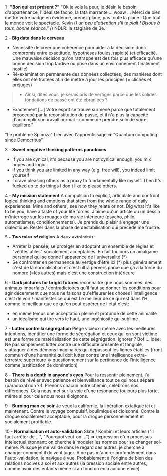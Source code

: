 1- **"Bon qui est présent ?"**
"Ok je vois la peur, le désir, le besoin d'appartenance, l'idéaliste facho, la tata marrante ... woaw ... Merci de bien mettre votre badge en évidence, prenez place, pas toute la place ! Que tout le monde voit le spectacle. Kevin (*) un peu d'attention s'il te plaît ! Bisous à tous, bonne séance."
(*) NDLR: la stagiaire de 3e.

2 - **Big data dans le cerveau**
- Nécessité de créer une cohérence pour aider à la décision: donc compromis entre exactitude, hypothèses foules, rapidité (et efficacité. Une mauvaise décision qu'on rattrappe est des fois plus efficace qu'une bonne décision trop tardive ou prise dans un environnement finalement hostile)
- Ré-examination permanente des données collectées, des manières dont elles ont été traitées afin de mettre à jour les principes (= clichés et préjugés)

> - Ainsi, dites vous, je serais pris de vertiges parce que les solides fondations de passé ont été ébranlées ?
- Exactement [...] Votre esprit se trouve surmené parce que totalement préoccupé par la reconstitution du passé, et il n'a plus la capacité d'accomplir son travail normal - comme de prendre soin de votre équilibre."

"Le problème Spinoza"
Lien avec l'apprentissage => "Quantum computing since Democritus"

3 - **Sweet negative thinking patterns paradoxes**
- If you are cynical, it's because you are not cynical enough: you mix hopes and logic
- If you think you are limited in any way (e.g. free will), you indeed limit yourself
- I crave pleasing others as a proxy to fundamentally like myself. Then It's fucked up to do things I don't like to please others.

4 - **My mission statement**
A compulsion to explicit, articulate and confront logical thinking and emotions that stem from the whole range of daily experiences. Mine and others', see how they relate or not. Dig what it's like to be you, have a taste of your life forces.
J'aime qu'un article ou un dessin m'interroge sur les rouages de ma vie intérieure (psycho, philo, automatismes, conditionnements). Je prends du plaisir à engager une dialectique. Rester dans la phase de destabilisation qui précède me frustre.

5 - **Two tales of religion**
A deux extrémités:
- Arrêter la pensée, se protéger en adoptant un ensemble de règles et "vérités utiles" socialement acceptables. En fait toujours un amalgame personnel qui se donne l'apparence de l'universalité (*)
- Se confronter en permanence au vertige d'être ici
(*) plus généralement c'est de la normalisation et c'est ultra pervers parce que ça a la force du nombre (=les autres) mais c'est une construction intérieure

6 - **Dark pictures for bright futures**
reconnaitre que nous sommes:
des animaux imparfaits / contradictoires
qu'il faut se donner les conditions pour agir décemment
que nous ne faisons qu'effleurer les choses
l'intelligence c'est de voir / manifester ce qui est
Le meilleur de ce qui est dans l'H, comme le meilleur que ce qu'on peut espérer de l'état c'est:
- en même temps une acceptation pleine et profonde de cette animalité
- un idéalisme qui tire vers le haut, une ingéniosité qui sublime

7 - **Lutter contre la ségrégation**
Piège vicieux: même avec les meilleures intentions, identifier une forme de ségrégation et ceux qui en sont victime est une forme de matérialisation de cette ségrégation. Ignorer ? Bof ... Idée: Ne pas simplement lutter contre une difficulté présente et tangible, s'attaquer à des démons imaginaires qui dépassent les lignes établies (front commun d'une humanité qui doit lutter contre une intelligence extra-terrestre supérieure => questionnement sur la pertinence de l'intelligence comme justification de domination)

8 - **There is a depth in anyone's eyes**
Pour la ressentir pleinement, j'ai besoin de révéler avec patience et bienveillance tout ce qui nous sépare (paradoxal non ?!). Prenons chacun notre chemin, célébrons nos différences. Cela nous met sur la voie d'une résonance toujours plus forte, même si pour cela nous nous éloignons. 

9 - **Burning man ce soir**
Je veux la californie, la libération extatique ici et maintenant. Contre le voyage compulsif, boulimique et cloisonné. Contre la drogue socialement acceptable, pour la drogue personnellement et socialement profitable.

10 - **Normalisation et auto-validation**
Slate / Konbini et leurs articles ("Il faut arrêter de ...", "Pourquoi veut-on ...") => expression d'un processus intelectuel étonnant: on cherche à modeler les normes pour se changer soi-même. Puisque je me valide dans le regard des autres, je cherche à changer comment il doivent juger. A ne pas m'ancrer profondément dans l'auto-validation, je navigue à vue. Probablement à l'origine de bien des relations nocives à soi et aux autres (la pression sociale entre autres, comme avoir des enfants même si au fond on en a aucune envie).







 